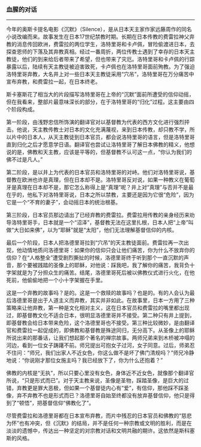<h3>血腥的对话</h3>
<hr>

今年的奥斯卡提名电影《沉默》（Silence），是从日本天主家作家远藤周作的同名小说改编而来。故事发生在日本17世纪禁教时期。长期在日本传教的费雷拉神父弃教的消息传回欧洲，费雷拉的两位学生，洛特里哥和卡卢佩，冒险偷渡进日本，去探查恩师的下落及其弃教真相。经过一番周折，两位传教士遇到了幸存的日本天主教徒，他们的到来给后者带来了希望，但也带来了灾厄。洛特里哥和卡卢佩的行踪暴露以后，陆续有天主教徒被迫害致死，卡卢佩也在洛特里哥面前殉教。为了强迫洛特里哥弃教，大名井上对一些日本天主教徒采用“穴吊”，洛特里哥在万分痛苦中宣布弃教，和费雷拉一起，在日本终老。

斯卡塞斯花了相当大的片段描写洛特里哥在上帝的“沉默”面前所遭受的信仰动摇，但在我看来，整部片最意味深长的部分，在于洛特里哥的“归化”过程。这主要由四个阶段构成。

第一阶段，由浅野忠信所饰演的翻译官对以基督教为代表的西方文化进行强烈抨击。他说，天主教传教士对日本的文化充满蔑视，来到日本传教，却只教不学，所以片中的日本人，从天主教徒到日本官员，都会说洛特里哥的语言，但是洛特里哥直到归化之后才愿意学日语。翻译官也尝试让洛特里哥了解日本佛教的精义，他想说的是，佛教和天主教，应该是平等的，但基督教不认可这一点，“你认为我们的佛不过是凡人。”

第二阶段，是以井上为代表的日本官员和洛特里哥的对峙。他们对洛特里哥说，基督教在欧洲也许是真理，但在日本却不是。洛特里哥反对说，如果一种教义在葡萄牙是真理在日本却不是，那它怎么称得上是“真理”呢？井上对“真理”与否并不是最在乎的，他私下对洛特里哥说，日本之所以禁教，主要还是因为它很“危险”，因为它是一个“不育的妻子”，会动摇日本的统治根基。

第三阶段，日本官员那边请出了已经弃教的费雷拉。费雷拉用传教的亲身经历来劝导洛特里哥手，日本就是一个“沼泽”，基督教无法在这里扎根，日本人把“上帝”叫做“大日如来佛”，以为“耶稣”就是“太阳”，他们无法理解基督信仰的内核。

最后一个阶段，日本人把洛德里哥拉到“穴吊”的天主教徒面前。费雷拉再一次出现，他动情地质问洛德里哥：如果你的信仰只会让他们痛苦，你为什么不放弃你的信仰？在“人格整全”遭受剧烈撕扯的时候，洛德里哥终于听到那个一直沉默的声音，那个要被践踏的圣像上的耶稣，对他说：踩我吧，我了解你的痛苦，我背负十字架就是为了分担众生的痛苦。结尾，洛德里哥死后被以佛教仪式进行火化，在他死前，他偷偷地把一个小十字架握在手里。

这是一个弃教的故事吗？是的。这是一个救赎的故事吗？也是的。有的人会认为最后洛德里哥是出于人道主义而弃教，其实并非如此。在故事里，日本一方用了三种策略来让他弃教，第一种是文化相对主义，这在日本官员和费雷拉的嘴里都出现过，即基督教文化不适合日本，很明显洛德里哥并不接受。第二种只有井上提到，即基督教会给日本带来危险，这个洛德里哥也不接受。第三种比较微妙，是由翻译官和费雷拉一起促成的，即佛教和基督教是殊途同归，无分高下。从圣像上的耶稣所说出来的那番话，让我们想起那个著名的禅宗故事。两师兄弟来到木桥被冲塌的河边，看到一位女子踌躇不前。师兄提出可抱女子过河，女子同意。过后，师弟忍不住问：“师兄，我们出家人不近女色，你这么做不是坏了佛门清规吗？”师兄冷静地说：“你说刚才那位女施主吗？我已经放下了，你为什么还抱着？”

佛教的内核是“无执”，所以只要心里没有女色，身体近不近女色，就像那个翻译官所说，“只是形式而已”。对于天主教来说，圣像是圣物，踩踏圣像，是巨大的过错，弃教更是罪大恶极，但如果一个基督徒内心有“爱”，有信仰，那他踩不踩圣像，弃不弃教不也是形式而已？洛德里哥自始至终都没有放弃基督信仰，他只是得到了“顿悟”，把基督信仰“佛教化了”。

尽管费雷拉和洛德里哥都在日本宣布弃教，而片中残忍的日本官员和佛教的“慈悲为怀”也有冲突，但《沉默》的结局，并不是任何一种宗教或文明的胜利，而是在淡淡的遗憾中，传达出一种坚定的对宗教对话和文明共融的期许。这依然是斯科塞斯的风格。


